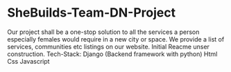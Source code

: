 # SheBuilds-Team-DN-Project
Our project shall be a one-stop solution to all the services a person especially females would require in a new city or space. We provide a list of services, communities etc  listings on our website.
Initial Reacme unser construction.
Tech-Stack:
Django (Backend framework with python)
Html
Css
Javascript
